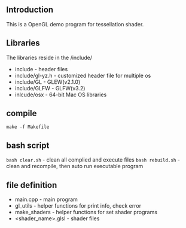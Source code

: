 
## Introduction ##
This is a OpenGL demo program for tessellation shader.

## Libraries ##
The libraries reside in the /include/
* include - header files
* include/gl-yz.h - customized header file for multiple os
* include/GL - GLEW(v2.1.0)
* include/GLFW - GLFW(v3.2)
* inlcude/osx - 64-bit Mac OS libraries

## compile ##
`make -f Makefile`

## bash script ##
`bash clear.sh` - clean all complied and execute files
`bash rebuild.sh` - clean and recompile, then auto run executable program

## file definition ##
* main.cpp - main program
* gl_utils - helper functions for print info, check error
* make_shaders - helper functions for set shader programs
* <shader_name>.glsl - shader files
